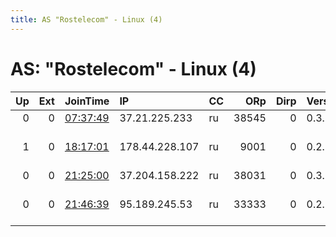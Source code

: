 ```yaml
---
title: AS "Rostelecom" - Linux (4)
---
```


# AS: "Rostelecom" - Linux (4)

|   Up |   Ext | JoinTime                                                                                            | IP             | CC   |   ORp |   Dirp | Version   | Contact                      | Nickname      |   eFamMembers |
|-----:|------:|:----------------------------------------------------------------------------------------------------|:---------------|:-----|------:|-------:|:----------|:-----------------------------|:--------------|--------------:|
|    0 |     0 | [07:37:49](https://metrics.torproject.org/rs.html#details/C46CE927534BD9B9AEBD9F9C30B8C9C1E33AB11D) | 37.21.225.233  | ru   | 38545 |      0 | 0.3.2.10  | None                         | UbuntuCore239 |             1 |
|    1 |     0 | [18:17:01](https://metrics.torproject.org/rs.html#details/709FC4A6200B13317856CF536C33ECC8E5923A67) | 178.44.228.107 | ru   |  9001 |      0 | 0.2.7.6   | Nikolay Edigaryev &lt;edigar | edigaryev     |             1 |
|    0 |     0 | [21:25:00](https://metrics.torproject.org/rs.html#details/6D9D8A94608CE78036C45C91259041B0251D8164) | 37.204.158.222 | ru   | 38031 |      0 | 0.3.2.10  | None                         | UbuntuCore238 |             1 |
|    0 |     0 | [21:46:39](https://metrics.torproject.org/rs.html#details/BF96CB1EC8657BE47EE24C8413BCC30D34080974) | 95.189.245.53  | ru   | 33333 |      0 | 0.2.5.16  | 0xFFFFFFFF Random Person     | Unnamed       |             1 |
